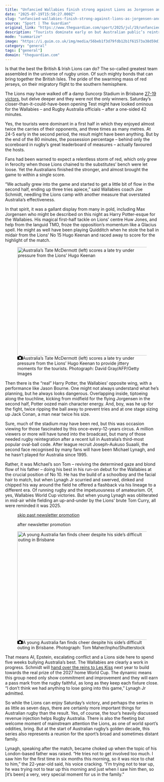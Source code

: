 ```yaml
---
title: "Unfancied Wallabies finish strong against Lions as Jorgensen and Potter glimmer in gold | Jack Snape"
date: "2025-07-19T15:50:27.000Z"
slug: "unfancied-wallabies-finish-strong-against-lions-as-jorgensen-and-potter-glimmer-in-gold-or-jack-snape"
source: "Sport | The Guardian"
original_link: "https://www.theguardian.com/sport/2025/jul/19/unfancied-wallabies-finish-strong-against-lions-max-jorgensen-harry-potter-australia-rugby-union"
description: "Tourists dominate early on but Australian public’s reintroduction to union featured a gallant display Is that the best the British & Irish Lions can do? The so-called greatest team assembled in the universe of rugby union. Of such mighty bonds that can bring together the British Isles. The pride of the swarming mass of red jerseys, on their migratory flight to the southern hemisphere. The Lions may have walked off a damp Suncorp Stadium in Brisbane 27-19 victors, but delve deeper and they were not the only winners. Saturday’s closer-than-it-could-have-been opening Test might have looked ominous for the Wallabies – and Rugby Australia officials – after a one-sided 42 minutes.  Continue reading..."
mode: "summarize"
image: "https://i.guim.co.uk/img/media/56beb1f3d79fdb12b1f61573a38d59d10801957e/413_0_4130_3304/master/4130.jpg?width=1200&height=630&quality=85&auto=format&fit=crop&precrop=40:21,offset-x50,offset-y0&overlay-align=bottom%2Cleft&overlay-width=100p&overlay-base64=L2ltZy9zdGF0aWMvb3ZlcmxheXMvdGctZGVmYXVsdC5wbmc&enable=upscale&s=e2b555a04a378ddd7b82a44e2ecf919a"
category: "general"
tags: ["general"]
domain: "theguardian.com"
---
```

<div id="readability-page-1" class="page"><div id="maincontent"><p>Is that the best the British &amp; Irish Lions can do? The so-called greatest team assembled in the universe of rugby union. Of such mighty bonds that can bring together the British Isles. The pride of the swarming mass of red jerseys, on their migratory flight to the southern hemisphere.</p><p>The Lions may have walked off a damp Suncorp Stadium in Brisbane <a href="https://www.theguardian.com/sport/2025/jul/19/australia-british-and-irish-lions-first-test-rugby-union-match-report" data-link-name="in body link">27-19 victors</a>, but delve deeper and they were not the only winners. Saturday’s closer-than-it-could-have-been opening Test might have looked ominous for the Wallabies – and Rugby Australia officials – after a one-sided 42 minutes.</p><figure id="3725d469-8316-43a2-af58-2bb44494512b" data-spacefinder-role="richLink" data-spacefinder-type="model.dotcomrendering.pageElements.RichLinkBlockElement"><gu-island name="RichLinkComponent" priority="feature" deferuntil="idle" props="{&quot;richLinkIndex&quot;:2,&quot;element&quot;:{&quot;_type&quot;:&quot;model.dotcomrendering.pageElements.RichLinkBlockElement&quot;,&quot;prefix&quot;:&quot;Related: &quot;,&quot;text&quot;:&quot;Lions lay down series marker and ease to victory over Australia in first Test&quot;,&quot;elementId&quot;:&quot;3725d469-8316-43a2-af58-2bb44494512b&quot;,&quot;role&quot;:&quot;richLink&quot;,&quot;url&quot;:&quot;https://www.theguardian.com/sport/2025/jul/19/australia-british-and-irish-lions-first-test-rugby-union-match-report&quot;},&quot;ajaxUrl&quot;:&quot;https://api.nextgen.guardianapps.co.uk&quot;,&quot;format&quot;:{&quot;design&quot;:6,&quot;display&quot;:0,&quot;theme&quot;:2}}"></gu-island></figure><p>Yes, the tourists were dominant in a first half in which they enjoyed almost twice the carries of their opponents, and three times as many metres. At 24-5 early in the second period, the result might have been anything. But by the end of the 80 minutes, the possession percentage – behind only the scoreboard in rugby’s great leaderboard of measures – actually favoured the hosts.</p><p>Fans had been warned to expect a relentless storm of red, which only grew in ferocity when those Lions chained to the substitutes’ bench were let loose. Yet the Australians finished the stronger, and almost brought the game to within a single score.</p><p>“We actually grew into the game and started to get a little bit of flow in the second half, ending up three tries apiece,” said Wallabies coach Joe Schmidt, needling the Lions camp with another measure that overstated Australia’s effectiveness.</p><p>In that spirit, it was a gallant display from many in gold, including Max Jorgensen who might be described on this night as Harry Potter-esque for the Wallabies. His magical first-half tackle on Lions’ centre Huw Jones, and help from the languid TMO, froze the opposition’s momentum like a Glacius spell. He might as well have been playing Quidditch when he stole the ball in midair from the Lions’ No 15 Hugo Keenan and raced away to score for the highlight of the match.</p><figure id="22273020-5261-48bf-8e2f-4d431dd9af08" data-spacefinder-role="inline" data-spacefinder-type="model.dotcomrendering.pageElements.ImageBlockElement"><div id="img-2"><picture><source srcset="https://i.guim.co.uk/img/media/71b29233b1ff37c35111e307afe4b4d901d15585/485_0_4583_3666/master/4583.jpg?width=620&amp;dpr=2&amp;s=none&amp;crop=none" media="(min-width: 660px) and (-webkit-min-device-pixel-ratio: 1.25), (min-width: 660px) and (min-resolution: 120dpi)"><source srcset="https://i.guim.co.uk/img/media/71b29233b1ff37c35111e307afe4b4d901d15585/485_0_4583_3666/master/4583.jpg?width=620&amp;dpr=1&amp;s=none&amp;crop=none" media="(min-width: 660px)"><source srcset="https://i.guim.co.uk/img/media/71b29233b1ff37c35111e307afe4b4d901d15585/485_0_4583_3666/master/4583.jpg?width=605&amp;dpr=2&amp;s=none&amp;crop=none" media="(min-width: 480px) and (-webkit-min-device-pixel-ratio: 1.25), (min-width: 480px) and (min-resolution: 120dpi)"><source srcset="https://i.guim.co.uk/img/media/71b29233b1ff37c35111e307afe4b4d901d15585/485_0_4583_3666/master/4583.jpg?width=605&amp;dpr=1&amp;s=none&amp;crop=none" media="(min-width: 480px)"><source srcset="https://i.guim.co.uk/img/media/71b29233b1ff37c35111e307afe4b4d901d15585/485_0_4583_3666/master/4583.jpg?width=445&amp;dpr=2&amp;s=none&amp;crop=none" media="(min-width: 320px) and (-webkit-min-device-pixel-ratio: 1.25), (min-width: 320px) and (min-resolution: 120dpi)"><source srcset="https://i.guim.co.uk/img/media/71b29233b1ff37c35111e307afe4b4d901d15585/485_0_4583_3666/master/4583.jpg?width=445&amp;dpr=1&amp;s=none&amp;crop=none" media="(min-width: 320px)"><img alt="Australia’s Tate McDermott (left) scores a late try under pressure from the Lions’ Hugo Keenan" src="https://i.guim.co.uk/img/media/71b29233b1ff37c35111e307afe4b4d901d15585/485_0_4583_3666/master/4583.jpg?width=445&amp;dpr=1&amp;s=none&amp;crop=none" width="445" height="355.9611608116954" loading="lazy"></picture></div><figcaption data-spacefinder-role="inline"><span><svg width="18" height="13" viewBox="0 0 18 13"><path d="M18 3.5v8l-1.5 1.5h-15l-1.5-1.5v-8l1.5-1.5h3.5l2-2h4l2 2h3.5l1.5 1.5zm-9 7.5c1.9 0 3.5-1.6 3.5-3.5s-1.6-3.5-3.5-3.5-3.5 1.6-3.5 3.5 1.6 3.5 3.5 3.5z"></path></svg></span><span>Australia’s Tate McDermott (left) scores a late try under pressure from the Lions’ Hugo Keenan to provide jittery moments for the tourists.</span> Photograph: David Gray/AFP/Getty Images</figcaption></figure><p>Then there is the “real” Harry Potter, the Wallabies’ opposite wing, with a performance like Jason Bourne. One might not always understand what he’s planning, but he always looks dangerous. Overlapping inside, tiptoeing along the touchline, kicking from midfield for the flying Jorgensen in the second half, Potter oozed main character energy. And, boy, was he up for the fight, twice ripping the ball away to prevent tries and at one stage sizing up Jack Conan, a man near twice his size.</p><p>Sure, much of the stadium may have been red, but this was occasion viewing for those fascinated by this once-every-12-years circus. A million viewers or more will have tuned into the broadcast, but many of those needed rugby reintegration after a recent lull in Australia’s third-most popular oval-ball code. After league recruit Joseph-Aukuso Suaalii, the second face recognised by many fans will have been Michael Lynagh, and he hasn’t played for Australia since 1995.</p><p>Rather, it was Michael’s son Tom – reviving the determined gaze and blond flow of his father – doing his best in his run-on debut for the Wallabies at the crucial position of No 10. He has the build of a schoolboy and the facial hair to match, but when Lynagh Jr scurried and swerved, dinked and chipped his way around the field he offered a flashback via his lineage to a different era. Of running rugby and the impetuousness of amateurism. Of, yes, Wallabies World Cup victories. But when young Lynagh was obliterated in mid-air while fielding an up-and-under by the Lions’ brute Tom Curry, all were reminded it was 2025.</p><figure data-spacefinder-role="inline" data-spacefinder-type="model.dotcomrendering.pageElements.NewsletterSignupBlockElement"><a data-ignore="global-link-styling" href="#EmailSignup-skip-link-11">skip past newsletter promotion</a><p id="EmailSignup-skip-link-11" tabindex="0" aria-label="after newsletter promotion" role="note">after newsletter promotion</p></figure><figure id="cbd2241d-f209-4cd3-8728-ace234eaacab" data-spacefinder-role="inline" data-spacefinder-type="model.dotcomrendering.pageElements.ImageBlockElement"><div id="img-3"><picture><source srcset="https://i.guim.co.uk/img/media/035b16cd3e4b375d5bff6f75ee772acb77442ac2/275_0_2723_2178/master/2723.jpg?width=620&amp;dpr=2&amp;s=none&amp;crop=none" media="(min-width: 660px) and (-webkit-min-device-pixel-ratio: 1.25), (min-width: 660px) and (min-resolution: 120dpi)"><source srcset="https://i.guim.co.uk/img/media/035b16cd3e4b375d5bff6f75ee772acb77442ac2/275_0_2723_2178/master/2723.jpg?width=620&amp;dpr=1&amp;s=none&amp;crop=none" media="(min-width: 660px)"><source srcset="https://i.guim.co.uk/img/media/035b16cd3e4b375d5bff6f75ee772acb77442ac2/275_0_2723_2178/master/2723.jpg?width=605&amp;dpr=2&amp;s=none&amp;crop=none" media="(min-width: 480px) and (-webkit-min-device-pixel-ratio: 1.25), (min-width: 480px) and (min-resolution: 120dpi)"><source srcset="https://i.guim.co.uk/img/media/035b16cd3e4b375d5bff6f75ee772acb77442ac2/275_0_2723_2178/master/2723.jpg?width=605&amp;dpr=1&amp;s=none&amp;crop=none" media="(min-width: 480px)"><source srcset="https://i.guim.co.uk/img/media/035b16cd3e4b375d5bff6f75ee772acb77442ac2/275_0_2723_2178/master/2723.jpg?width=445&amp;dpr=2&amp;s=none&amp;crop=none" media="(min-width: 320px) and (-webkit-min-device-pixel-ratio: 1.25), (min-width: 320px) and (min-resolution: 120dpi)"><source srcset="https://i.guim.co.uk/img/media/035b16cd3e4b375d5bff6f75ee772acb77442ac2/275_0_2723_2178/master/2723.jpg?width=445&amp;dpr=1&amp;s=none&amp;crop=none" media="(min-width: 320px)"><img alt="A young Australia fan finds cheer despite his side’s difficult outing in Brisbane" src="https://i.guim.co.uk/img/media/035b16cd3e4b375d5bff6f75ee772acb77442ac2/275_0_2723_2178/master/2723.jpg?width=445&amp;dpr=1&amp;s=none&amp;crop=none" width="445" height="355.93463092177745" loading="lazy"></picture></div><figcaption data-spacefinder-role="inline"><span><svg width="18" height="13" viewBox="0 0 18 13"><path d="M18 3.5v8l-1.5 1.5h-15l-1.5-1.5v-8l1.5-1.5h3.5l2-2h4l2 2h3.5l1.5 1.5zm-9 7.5c1.9 0 3.5-1.6 3.5-3.5s-1.6-3.5-3.5-3.5-3.5 1.6-3.5 3.5 1.6 3.5 3.5 3.5z"></path></svg></span><span>A young Australia fan finds cheer despite his side’s difficult outing in Brisbane.</span> Photograph: Tom Maher/Inpho/Shutterstock</figcaption></figure><p>That means AI, Epstein, escalating conflict and a Lions side here to spend five weeks bullying Australia’s best. The Wallabies are clearly a work in progress. Schmidt will <a href="https://www.theguardian.com/sport/2025/apr/30/les-kiss-next-australia-rugby-union-wallabies-coach-profile" data-link-name="in body link">hand over the reins to Les Kiss</a> next year to build towards the real prize of the 2027 home World Cup. The dynamic means this group need only show commitment and improvement and they will earn a pass mark from the rugby faithful, as long as they keep each fixture close. “I don’t think we had anything to lose going into this game,” Lynagh Jr admitted.</p><p>So while the Lions can enjoy Saturday’s victory, and perhaps the series in as little as seven days, there are certainly more important things for Australian rugby than the result. Yes, of course, the tour’s heavily discussed revenue injection helps Rugby Australia. There is also the fleeting but welcome moment of mainstream attention the Lions, as one of world sport’s oddities, bring. But at the start of Australian rugby’s golden decade, this series also represents a reunion for the sport’s broad and sometimes distant family.</p><p>Lynagh, speaking after the match, became choked up when the topic of his London-based father was raised. “He tries not to get involved too much. I saw him for the first time in six months this morning, so it was nice to chat to him,” the 22-year-old said, his voice cracking. “I’m trying not to tear up, he was trying not to tear up this morning and just when I saw him then, so [it’s been] a very, very special moment for us in the family.”</p></div></div>